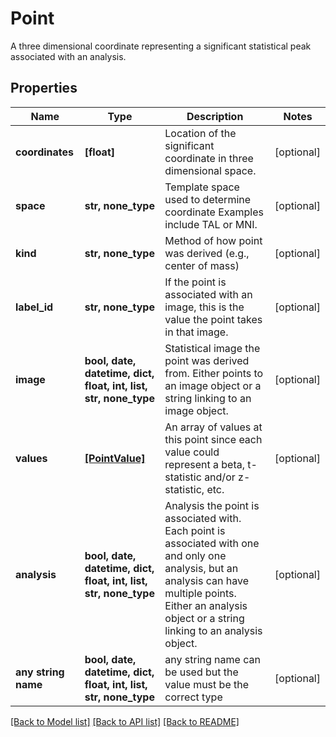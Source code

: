 # Point

A three dimensional coordinate representing a significant statistical peak associated with an analysis.

## Properties
Name | Type | Description | Notes
------------ | ------------- | ------------- | -------------
**coordinates** | **[float]** | Location of the significant coordinate in three dimensional space. | [optional] 
**space** | **str, none_type** | Template space used to determine coordinate Examples include TAL or MNI. | [optional] 
**kind** | **str, none_type** | Method of how point was derived (e.g., center of mass) | [optional] 
**label_id** | **str, none_type** | If the point is associated with an image, this is the value the point takes in that image. | [optional] 
**image** | **bool, date, datetime, dict, float, int, list, str, none_type** | Statistical image the point was derived from. Either points to an image object or a string linking to an image object. | [optional] 
**values** | [**[PointValue]**](PointValue.md) | An array of values at this point since each value could represent a beta, t-statistic and/or z-statistic, etc. | [optional] 
**analysis** | **bool, date, datetime, dict, float, int, list, str, none_type** | Analysis the point is associated with. Each point is associated with one and only one analysis, but an analysis can have multiple points. Either an analysis object or a string linking to an analysis object. | [optional] 
**any string name** | **bool, date, datetime, dict, float, int, list, str, none_type** | any string name can be used but the value must be the correct type | [optional]

[[Back to Model list]](../README.md#documentation-for-models) [[Back to API list]](../README.md#documentation-for-api-endpoints) [[Back to README]](../README.md)


